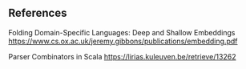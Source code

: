 ## References

Folding Domain-Specific Languages:
Deep and Shallow Embeddings
https://www.cs.ox.ac.uk/jeremy.gibbons/publications/embedding.pdf

Parser Combinators in Scala
https://lirias.kuleuven.be/retrieve/13262
